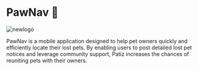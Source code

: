 

# PawNav 🐾
![newlogo](https://github.com/user-attachments/assets/220f9f9c-eb10-4c5c-b31c-543a48cc52fd)

PawNav is a mobile application designed to help pet owners quickly and efficiently locate their lost pets. By enabling users to post detailed lost pet notices and leverage community support, Patiz increases the chances of reuniting pets with their owners.
